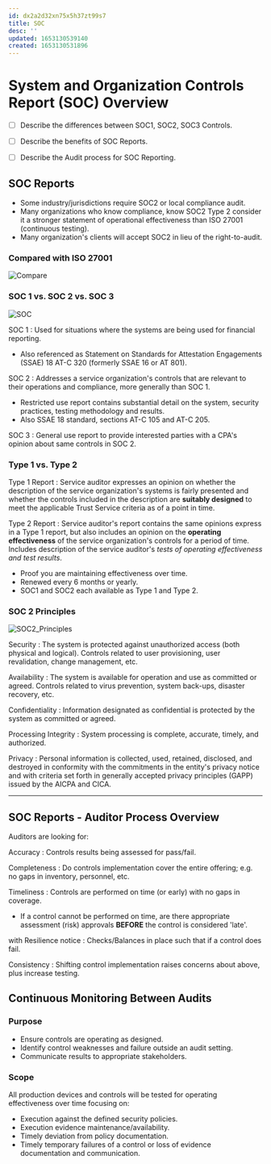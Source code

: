 ```yaml
---
id: dx2a2d32xn75x5h37zt99s7
title: SOC
desc: ''
updated: 1653130539140
created: 1653130531896
---
```


# System and Organization Controls Report (SOC) Overview

- [ ] Describe the differences between SOC1, SOC2, SOC3 Controls.
- [ ] Describe the benefits of SOC Reports.

- [ ] Describe the Audit process for SOC Reporting.

## SOC Reports

- Some industry/jurisdictions require SOC2 or local compliance audit.
- Many organizations who know compliance, know SOC2 Type 2 consider it a stronger statement of operational effectiveness than ISO 27001 (continuous testing).
- Many organization's clients will accept SOC2 in lieu of the right-to-audit.

### Compared with ISO 27001

![Compare](https://advisera.com/wp-content/uploads/sites/5/2021/02/soc-2-vs-iso-27001-what-are-the-differences.png)

### SOC 1 vs. SOC 2 vs. SOC 3

![SOC](https://www.otava.com/wp-content/uploads/SOC-report-comparison-table.jpg)

SOC 1
: Used for situations where the systems are being used for financial reporting.

- Also referenced as Statement on Standards for Attestation Engagements (SSAE) 18 AT-C 320 (formerly SSAE 16 or AT 801).

SOC 2
: Addresses a service organization's controls that are relevant to their operations and compliance, more generally than SOC 1.

- Restricted use report contains substantial detail on the system, security practices, testing methodology and results.
- Also SSAE 18 standard, sections AT-C 105 and AT-C 205.

SOC 3
: General use report to provide interested parties with a CPA's opinion about same controls in SOC 2.

### Type 1 vs. Type 2

Type 1 Report
: Service auditor expresses an opinion on whether the description of the service organization's systems is fairly presented and whether the controls included in the description are **suitably designed** to meet the applicable Trust Service criteria as of a point in time.

Type 2 Report
: Service auditor's report contains the same opinions express in a Type 1 report, but also includes an opinion on the **operating effectiveness** of the service organization's controls for a period of time. Includes description of the service auditor's *tests of operating effectiveness and test results*.

- Proof you are maintaining effectiveness over time.
- Renewed every 6 months or yearly.
- SOC1 and SOC2 each available as Type 1 and Type 2.

### SOC 2 Principles

![SOC2_Principles](https://storage.googleapis.com/website-production/uploads/2019/11/soc-2-compliance-principles-certification.jpg)

Security
: The system is protected against unauthorized access (both physical and logical). Controls related to user provisioning, user revalidation, change management, etc.

Availability
: The system is available for operation and use as committed or agreed. Controls related to virus prevention, system back-ups, disaster recovery, etc.

Confidentiality
: Information designated as confidential is protected by the system as committed or agreed.

Processing Integrity
: System processing is complete, accurate, timely, and authorized.

Privacy
: Personal information is collected, used, retained, disclosed, and destroyed in conformity with the commitments in the entity's privacy notice and with criteria set forth in generally accepted privacy principles (GAPP) issued by the AICPA and CICA.

---

## SOC Reports - Auditor Process Overview

Auditors are looking for:

Accuracy
: Controls results being assessed for pass/fail.

Completeness
: Do controls implementation cover the entire offering; e.g. no gaps in inventory, personnel, etc.

Timeliness
: Controls are performed on time (or early) with no gaps in coverage.

- If a control cannot be performed on time, are there appropriate assessment (risk) approvals **BEFORE** the control is considered 'late'.

with Resilience notice
: Checks/Balances in place such that if a control does fail.

Consistency
: Shifting control implementation raises concerns about above, plus increase testing.

## Continuous Monitoring Between Audits

### Purpose

- Ensure controls are operating as designed.
- Identify control weaknesses and failure outside an audit setting.
- Communicate results to appropriate stakeholders.

### Scope

All production devices and controls will be tested for operating effectiveness over time focusing on:

- Execution against the defined security policies.
- Execution evidence maintenance/availability.
- Timely deviation from policy documentation.
- Timely temporary failures of a control or loss of evidence documentation and communication.

